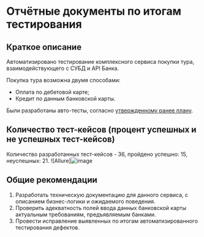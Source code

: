 # Отчётные документы по итогам тестирования

## Краткое описание

Автоматизировано тестирование комплексного сервиса покупки тура, взаимодействующего с СУБД и API Банка.

Покупка тура возможна двумя способами:

- Оплата по дебетовой карте;
- Кредит по данным банковской карты.
  
Были разработаны авто-тесты, согласно [утвержденному ранее плану](https://github.com/smartcookiem/GraduateWork/blob/main/documentation/Plan.md).

## Количество тест-кейсов (процент успешных и не успешных тест-кейсов)

Количество разработанных тест-кейсов - 36, пройдено успешно: 15, неуспешных: 21.
![Allure]![image](https://github.com/smartcookiem/GraduateWork/assets/118677232/5beb437b-0504-41e1-8948-604f73457346)



## Общие рекомендации


1. Разработать техническую документацию для данного сервиса, с описанием бизнес-логики и ожидаемого поведения.
2. Проверить адекватность полей ввода данных банковской карты актуальным требованиям, предъявляемым банками.
3. Провести исправление выявленных по итогам автоматизированного тестирования дефектов.
